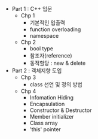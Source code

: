 - Part 1 : C++ 입문
  - Chp 1
    - 기본적인 입출력
    - function overloading
    - namespace
  - Chp 2
    - bool type
    - 참조자(reference)
    - 동적할당 : new & delete
- Part 2 : 객체지향 도입
  - Chp 3
    - class 선언 및 정의 방법
  - Chp 4
    - Infomation Hiding
    - Encapsulation
    - Constructor & Destructor
    - Member initializer
    - Class array
    - 'this' pointer